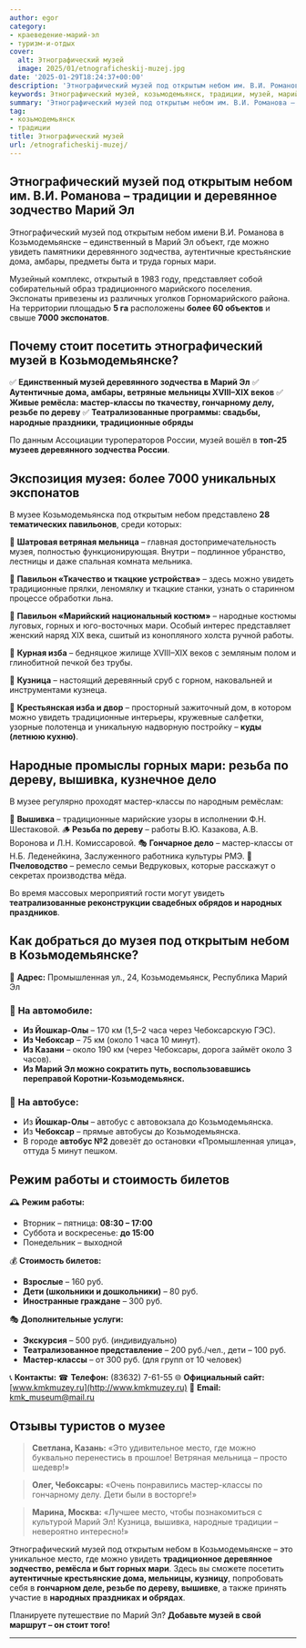```yaml
---
author: egor
category:
- краеведение-марий-эл
- туризм-и-отдых
cover:
  alt: Этнографический музей
  image: 2025/01/etnograficheskij-muzej.jpg
date: '2025-01-29T18:24:37+00:00'
description: 'Этнографический музей под открытым небом им. В.И. Романова – традиции и деревянное зодчество Марий Эл Этнографический музей под открытым небом имени В.И....'
keywords: Этнографический музей, козьмодемьянск, традиции, музей, марий, руб, открытым, небом, увидеть, мастер, классы, этнографический, козьмодемьянске, горных, мари, дереву, народные, традиционные
summary: 'Этнографический музей под открытым небом им. В.И. Романова – традиции и деревянное зодчество Марий Эл Этнографический музей под открытым небом имени В.И....'
tag:
- козьмодемьянск
- традиции
title: Этнографический музей
url: /etnograficheskij-muzej/
---
```


## **Этнографический музей под открытым небом им. В.И. Романова – традиции и деревянное зодчество Марий Эл**

Этнографический музей под открытым небом имени В.И. Романова в Козьмодемьянске – единственный в Марий Эл объект, где можно увидеть памятники деревянного зодчества, аутентичные крестьянские дома, амбары, предметы быта и труда горных мари.

Музейный комплекс, открытый в 1983 году, представляет собой собирательный образ традиционного марийского поселения. Экспонаты привезены из различных уголков Горномарийского района. На территории площадью **5 га** расположены **более 60 объектов** и свыше **7000 экспонатов**.

## **Почему стоит посетить этнографический музей в Козьмодемьянске?**

✅ **Единственный музей деревянного зодчества в Марий Эл**
✅ **Аутентичные дома, амбары, ветряные мельницы XVIII–XIX веков**
✅ **Живые ремёсла: мастер-классы по ткачеству, гончарному делу, резьбе по дереву**
✅ **Театрализованные программы: свадьбы, народные праздники, традиционные обряды**

По данным Ассоциации туроператоров России, музей вошёл в **топ-25 музеев деревянного зодчества России**.

## **Экспозиция музея: более 7000 уникальных экспонатов**

В музее Козьмодемьянска под открытым небом представлено **28 тематических павильонов**, среди которых:

🔹 **Шатровая ветряная мельница** – главная достопримечательность музея, полностью функционирующая. Внутри – подлинное убранство, лестницы и даже спальная комната мельника.

🔹 **Павильон «Ткачество и ткацкие устройства»** – здесь можно увидеть традиционные прялки, леномялку и ткацкие станки, узнать о старинном процессе обработки льна.

🔹 **Павильон «Марийский национальный костюм»** – народные костюмы луговых, горных и юго-восточных мари. Особый интерес представляет женский наряд XIX века, сшитый из конопляного холста ручной работы.

🔹 **Курная изба** – бедняцкое жилище XVIII–XIX веков с земляным полом и глинобитной печкой без трубы.

🔹 **Кузница** – настоящий деревянный сруб с горном, наковальней и инструментами кузнеца.

🔹 **Крестьянская изба и двор** – просторный зажиточный дом, в котором можно увидеть традиционные интерьеры, кружевные салфетки, узорные полотенца и уникальную надворную постройку – **куды (летнюю кухню)**.

## **Народные промыслы горных мари: резьба по дереву, вышивка, кузнечное дело**

В музее регулярно проходят мастер-классы по народным ремёслам:

🧵 **Вышивка** – традиционные марийские узоры в исполнении Ф.Н. Шестаковой.
🪵 **Резьба по дереву** – работы В.Ю. Казакова, А.В. Воронова и Л.Н. Комиссаровой.
🎭 **Гончарное дело** – мастер-классы от Н.Б. Леденейкина, Заслуженного работника культуры РМЭ.
🐝 **Пчеловодство** – ремесло семьи Ведруковых, которые расскажут о секретах производства мёда.

Во время массовых мероприятий гости могут увидеть **театрализованные реконструкции свадебных обрядов и народных праздников**.

## **Как добраться до музея под открытым небом в Козьмодемьянске?**

📍 **Адрес:** Промышленная ул., 24, Козьмодемьянск, Республика Марий Эл

### 🚗 **На автомобиле:**

- **Из Йошкар-Олы** – 170 км (1,5–2 часа через Чебоксарскую ГЭС).
- **Из Чебоксар** – 75 км (около 1 часа 10 минут).
- **Из Казани** – около 190 км (через Чебоксары, дорога займёт около 3 часов).
- **Из Марий Эл можно сократить путь, воспользовавшись переправой Коротни-Козьмодемьянск.**

### 🚌 **На автобусе:**

- Из **Йошкар-Олы** – автобус с автовокзала до Козьмодемьянска.
- Из **Чебоксар** – прямые автобусы до Козьмодемьянска.
- В городе **автобус №2** довезёт до остановки «Промышленная улица», оттуда 5 минут пешком.

## **Режим работы и стоимость билетов**

🕰 **Режим работы:**

- Вторник – пятница: **08:30 – 17:00**
- Суббота и воскресенье: **до 15:00**
- Понедельник – выходной

💰 **Стоимость билетов:**

- **Взрослые** – 160 руб.
- **Дети (школьники и дошкольники)** – 80 руб.
- **Иностранные граждане** – 300 руб.

🎭 **Дополнительные услуги:**

- **Экскурсия** – 500 руб. (индивидуально)
- **Театрализованное представление** – 200 руб./чел., дети – 100 руб.
- **Мастер-классы** – от 300 руб. (для групп от 10 человек)

📞 **Контакты:**
☎ **Телефон:** (83632) 7-61-55
🌐 **Официальный сайт:** [www.kmkmuzey.ru](http://www.kmkmuzey.ru)
📧 **Email:** [kmk\_museum@mail.ru](mailto:kmk_museum@mail.ru)

## **Отзывы туристов о музее**

> **Светлана, Казань:** «Это удивительное место, где можно буквально перенестись в прошлое! Ветряная мельница – просто шедевр!»

> **Олег, Чебоксары:** «Очень понравились мастер-классы по гончарному делу. Дети были в восторге!»

> **Марина, Москва:** «Лучшее место, чтобы познакомиться с культурой Марий Эл! Кузница, вышивка, народные традиции – невероятно интересно!»

Этнографический музей под открытым небом в Козьмодемьянске – это уникальное место, где можно увидеть **традиционное деревянное зодчество, ремёсла и быт горных мари**. Здесь вы сможете посетить **аутентичные крестьянские дома, мельницы, кузницу**, попробовать себя в **гончарном деле, резьбе по дереву, вышивке**, а также принять участие в **народных праздниках и обрядах**.

Планируете путешествие по Марий Эл? **Добавьте музей в свой маршрут – он стоит того!**

* * *